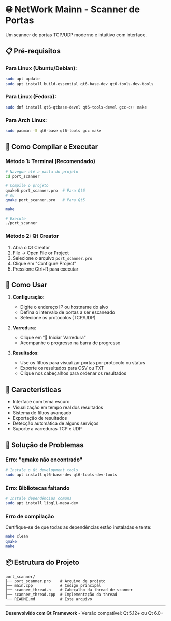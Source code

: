 # 🌐 NetWork Mainn - Scanner de Portas

Um scanner de portas TCP/UDP moderno e intuitivo com interface.

## 📋 Pré-requisitos

### Para Linux (Ubuntu/Debian):
```bash
sudo apt update
sudo apt install build-essential qt6-base-dev qt6-tools-dev-tools
```

### Para Linux (Fedora):
```bash
sudo dnf install qt6-qtbase-devel qt6-tools-devel gcc-c++ make
```

### Para Arch Linux:
```bash
sudo pacman -S qt6-base qt6-tools gcc make
```

## 🚀 Como Compilar e Executar

### Método 1: Terminal (Recomendado)
```bash
# Navegue até a pasta do projeto
cd port_scanner

# Compile o projeto
qmake6 port_scanner.pro  # Para Qt6
# ou
qmake port_scanner.pro   # Para Qt5

make

# Execute
./port_scanner
```

### Método 2: Qt Creator
1. Abra o Qt Creator
2. File → Open File or Project
3. Selecione o arquivo `port_scanner.pro`
4. Clique em "Configure Project"
5. Pressione Ctrl+R para executar

## 🎯 Como Usar

1. **Configuração**: 
   - Digite o endereço IP ou hostname do alvo
   - Defina o intervalo de portas a ser escaneado
   - Selecione os protocolos (TCP/UDP)

2. **Varredura**:
   - Clique em "🚀 Iniciar Varredura"
   - Acompanhe o progresso na barra de progresso

3. **Resultados**:
   - Use os filtros para visualizar portas por protocolo ou status
   - Exporte os resultados para CSV ou TXT
   - Clique nos cabeçalhos para ordenar os resultados

## 🎨 Características

- Interface com tema escuro
- Visualização em tempo real dos resultados
- Sistema de filtros avançado
- Exportação de resultados
- Detecção automática de alguns serviços
- Suporte a varreduras TCP e UDP

## 🔧 Solução de Problemas

### Erro: "qmake não encontrado"
```bash
# Instale o Qt development tools
sudo apt install qt6-base-dev qt6-tools-dev-tools
```

### Erro: Bibliotecas faltando
```bash
# Instale dependências comuns
sudo apt install libgl1-mesa-dev
```

### Erro de compilação
Certifique-se de que todas as dependências estão instaladas e tente:
```bash
make clean
qmake
make
```

## 📦 Estrutura do Projeto

```
port_scanner/
├── port_scanner.pro    # Arquivo de projeto
├── main.cpp            # Código principal
├── scanner_thread.h    # Cabeçalho da thread de scanner
├── scanner_thread.cpp  # Implementação da thread
└── README.md           # Este arquivo
```

---

**Desenvolvido com Qt Framework** - Versão compatível: Qt 5.12+ ou Qt 6.0+